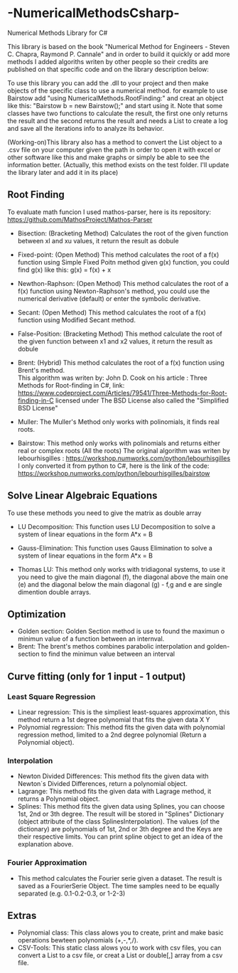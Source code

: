 # -NumericalMethodsCsharp-
Numerical Methods Library for C# 

This library is based on the book "Numerical Method for Engineers - Steven C. Chapra, Raymond P. Cannale"
and in order to build it quickly or add more methods I added algoriths writen by other people so
their credits are published on that specific code and on the library description below:

To use this library you can add the .dll to your project and then make objects of the specific class to use a numerical method.
for example to use Bairstow add "using NumericalMethods.RootFinding:" and creat an object like this: "Bairstow b = new Bairstow();" and start using it. Note that some classes have two functions to calculate the result, the first one only returns the result and the second returns the result and needs a List<string> to create a log and save all the iterations info to analyze its behavior.

(Working-on)This library also has a method to convert the List<string> object to a .csv file on your computer given the path in order to open it with excel or other software like this and make graphs or simply be able to see the information better. (Actually, this method exists on the test folder. I'll update the library later and add it in its place)

## Root Finding 

To evaluate math funcion I used mathos-parser, here is its repository:
https://github.com/MathosProject/Mathos-Parser

* Bisection:
(Bracketing Method) Calculates the root of the given function between xl and xu values, it return the result as dobule

* Fixed-point:
(Open Method) This method calculates the root of a f(x) function using Simple Fixed Poitn method given g(x) function, you could find g(x) like this: g(x) = f(x) + x
  
* Newthon-Raphson:
(Open Method) This method calculates the root of a f(x) function using Newton-Raphson's method, you could use the numerical derivative (default) or enter the symbolic derivative.
  
* Secant:
(Open Method) This method calculates the root of a f(x) function using Modified Secant method.
  
* False-Position:
(Bracketing Method) This method calculate the root of the given function between x1 and x2 values, it return the result as dobule
  
* Brent:
(Hybrid) This method calculates the root of a f(x) function using Brent's method.       
This algorithm was writen by: John D. Cook on his article : Three Methods for Root-finding in C#,
link:              https://www.codeproject.com/Articles/79541/Three-Methods-for-Root-finding-in-C
licensed under The BSD License also called the "Simplified BSD License"
  
* Muller:
The Muller's Method only works with polinomials, it finds real roots.
  
* Bairstow:
This method only works with polinomials and returns either real or complex roots (All the roots)
The original algorithm was writen by lebourhisgilles : https://workshop.numworks.com/python/lebourhisgilles
I only converted it from python to C#, here is the link of the code: https://workshop.numworks.com/python/lebourhisgilles/bairstow

## Solve Linear Algebraic Equations
To use these methods you need to give the matrix as double array 
  
* LU Decomposition:
This function uses LU Decomposition to solve a system of linear equations in the form A*x = B
  
* Gauss-Elimination:
This function uses Gauss Elimination to solve a system of linear equations in the form A*x = B
  
* Thomas LU:
This method only works with tridiagonal systems, to use it you need to give the main diagonal (f), the diagonal above the main one (e) and the diagonal below the main diagonal (g) - f,g and e are single dimention double arrays.
 
## Optimization 
* Golden section:
Golden Section method is use to found the  maximun o minimun value of a function between an internval.
* Brent:
The brent's methos combines parabolic interpolation and golden-section to find the minimun value between an interval

## Curve fitting (only for 1 input - 1 output)

### Least Square Regression
* Linear regression:
This is the simpliest least-squares approximation, this method return a 1st degree polynomial that fits the given data X Y 
* Polynomial regression:
This method fits the given data with polynomial regression method, limited to a 2nd degree polynomial (Return a Polynomial object).
### Interpolation
* Newton Divided Differences:
This method fits the given data with Newton´s Divided Differences, return a polynomial object.
* Lagrange:
This method fits the given data with Lagrage method, it returns a Polynomial object.
* Splines:
This method fits the given data using Splines, you can choose 1st, 2nd or 3th degree. The result will be stored in "Splines" Dictionary (object attribute of the class SplinesInterpolation).
The values (of the dictionary) are polynomials of 1st, 2nd or 3th degree and the Keys are their respective limits.
You can print spline object to get an idea of the explanation above.
### Fourier Approximation
* This method calculates the Fourier serie given a dataset. The result is saved as a FourierSerie Object.
The time samples need to be equally separated (e.g. 0.1-0.2-0.3, or 1-2-3)
## Extras
* Polynomial class:
This class alows you to create, print and make basic operations bewteen polynomials (+,-,*,/).
* CSV-Tools:
This static class alows you to work with csv files, you can convert a List<string> to a csv file, or creat a List<string> or double[,] array from a csv file.
